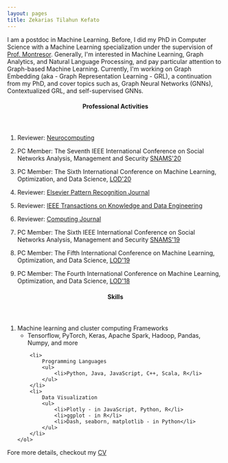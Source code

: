 ```yaml
---
layout: pages
title: Zekarias Tilahun Kefato
---
```


<p class="text-justify">
    I am a postdoc in Machine Learning. Before, I did my
    PhD in Computer Science with a Machine Learning specialization under the supervision of
    <a href="http://cricca.disi.unitn.it/montresor/">Prof. Montresor</a>. 
    Generally, I'm interested in Machine Learning, Graph Analytics, and Natural Language Processing, 
    and pay particular attention to Graph-based Machine Learning.
    Currently, I'm working on Graph Embedding (aka - Graph Representation Learning - GRL), a continuation 
    from my PhD, and cover topics such as, Graph Neural Networks (GNNs), Contextualized GRL, 
    and self-supervised GNNs.
</p>

<header>
    <h4>Professional Activities</h4>
</header>

<div class="text-left">
    <ol>
        <li>
            <p>
                Reviewer: 
                <a href="https://www.journals.elsevier.com/neurocomputing">Neurocomputing</a>
            </p>
        </li>
        <li>
            <p>
                PC Member: The Seventh IEEE International Conference on Social
                Networks Analysis, Management and Security
                <a href="https://emergingtechnet.org/SNAMS2020/">SNAMS'20</a>
            </p>
        </li>
        <li>
            <p>
                PC Member: The Sixth International Conference on Machine
                Learning, Optimization, and Data Science,
                <a href="https://lod2020.icas.xyz/">LOD'20</a>
            </p>
        </li>
        <li>
            <p>
                Reviewer:
                <a href="https://www.journals.elsevier.com/pattern-recognition"
                    >Elsevier Pattern Recognition Journal</a
                >
            </p>
        </li>
        <li>
            <p>
                Reviewer:
                <a
                    href="https://ieeexplore.ieee.org/xpl/RecentIssue.jsp?punumber=69"
                    >IEEE Transactions on Knowledge and Data Engineering</a
                >
            </p>
        </li>
        <li>
            <p>
                Reviewer:
                <a href="https://www.springer.com/computer/journal/607"
                    >Computing Journal</a
                >
            </p>
        </li>
        <li>
            <p>
                PC Member: The Sixth IEEE International Conference on Social
                Networks Analysis, Management and Security
                <a href="http://emergingtechnet.org/SNAMS2019/">SNAMS'19</a>
            </p>
        </li>
        <li>
            <p>
                PC Member: The Fifth International Conference on Machine
                Learning, Optimization, and Data Science,
                <a href="https://lod2019.icas.xyz/">LOD'19</a>
            </p>
        </li>
        <li>
            <p>
                PC Member: The Fourth International Conference on Machine
                Learning, Optimization, and Data Science,
                <a href="https://lod2018.icas.xyz/">LOD'18</a>
            </p>
        </li>
    </ol>
</div>

<header>
    <h4>Skills</h4>
</header>
<div class="text-left">
    <ol>
        <li>
            Machine learning and cluster computing Frameworks
            <ul>
                <li>
                    Tensorflow, PyTorch, Keras, Apache Spark, Hadoop, Pandas,
                    Numpy, and more
                </li>
            </ul>
        </li>

        <li>
            Programming Languages
            <ul>
                <li>Python, Java, JavaScript, C++, Scala, R</li>
            </ul>
        </li>
        <li>
            Data Visualization
            <ul>
                <li>Plotly - in JavaScript, Python, R</li>
                <li>ggplot - in R</li>
                <li>Dash, seaborn, matplotlib - in Python</li>
            </ul>
        </li>
    </ol>
</div>
<div>
    <p class="text-justify">
        Fore more details, checkout my
        <a href="https://github.com/zekarias-tilahun/Documents/blob/main/cv/CV_Microsoft.pdf">CV</a>
    </p>
</div>
